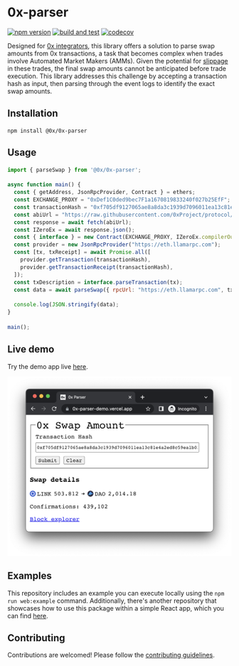 # 0x-parser

[![npm version](https://img.shields.io/npm/v/@0x/0x-parser.svg?style=flat-square)](https://www.npmjs.com/package/@0x/0x-parser)
[![build and test](https://github.com/0xproject/0x-parser/actions/workflows/test.yml/badge.svg)](https://github.com/0xproject/0x-parser/actions/workflows/test.yml)
[![codecov](https://codecov.io/gh/0xproject/0x-parser/branch/main/graph/badge.svg?token=OnNsoc2OrF)](https://codecov.io/gh/0xproject/0x-parser)

Designed for [0x integrators](https://0x.org/docs/introduction/introduction-to-0x), this library offers a solution to parse swap amounts from 0x transactions, a task that becomes complex when trades involve Automated Market Makers (AMMs). Given the potential for [slippage](https://0x.org/post/what-is-slippage) in these trades, the final swap amounts cannot be anticipated before trade execution. This library addresses this challenge by accepting a transaction hash as input, then parsing through the event logs to identify the exact swap amounts.

## Installation

```
npm install @0x/0x-parser
```

## Usage

```javascript
import { parseSwap } from '@0x/0x-parser';

async function main() {
  const { getAddress, JsonRpcProvider, Contract } = ethers;
  const EXCHANGE_PROXY = "0xDef1C0ded9bec7F1a1670819833240f027b25EfF";
  const transactionHash = "0xf705df9127065ae8a8da3c1939d7096011ea13c81e4a2ed8c59ea1b039f7565d";
  const abiUrl = "https://raw.githubusercontent.com/0xProject/protocol/development/packages/contract-artifacts/artifacts/IZeroEx.json";
  const response = await fetch(abiUrl);
  const IZeroEx = await response.json();
  const { interface } = new Contract(EXCHANGE_PROXY, IZeroEx.compilerOutput.abi);
  const provider = new JsonRpcProvider("https://eth.llamarpc.com");
  const [tx, txReceipt] = await Promise.all([
    provider.getTransaction(transactionHash),
    provider.getTransactionReceipt(transactionHash),
  ]);
  const txDescription = interface.parseTransaction(tx);
  const data = await parseSwap({ rpcUrl: "https://eth.llamarpc.com", txReceipt, txDescription });
  
  console.log(JSON.stringify(data);
}

main();
```

## Live demo

Try the demo app live [here](https://0x-parser-demo.vercel.app/).

<img src="https://raw.githubusercontent.com/hzhu/yo/main/react-demo.png" alt="0x parser React demo app" width="800"/>

## Examples

This repository includes an example you can execute locally using the `npm run web:example` command. Additionally, there's another repository that showcases how to use this package within a simple React app, which you can find [here](https://github.com/hzhu/0x-parser-demo).

## Contributing

Contributions are welcomed! Please follow the [contributing guidelines](./.github/.CONTRIBUTING.md).
